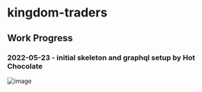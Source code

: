 # kingdom-traders

## Work Progress
### 2022-05-23 - initial skeleton and graphql setup by Hot Chocolate
![image](https://user-images.githubusercontent.com/59367560/169919394-45612621-489a-4afe-aab6-0569a1414dd7.png)

